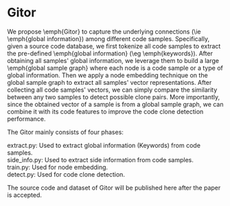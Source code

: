 # Gitor

We propose \emph{Gitor} to capture the underlying connections (\ie \emph{global information}) among different code samples. Specifically, given a source code database, we first tokenize all code samples to extract the pre-defined \emph{global information} (\eg \emph{keywords}). After obtaining all samples' global information, we leverage them to build a large \emph{global sample graph} where each node is a code sample or a type of global information. Then we apply a node embedding technique on the global sample graph to extract all samples' vector representations. After collecting all code samples' vectors, we can simply compare the similarity between any two samples to detect possible clone pairs. More importantly, since the obtained vector of a sample is from a global sample graph, we can combine it with its code features to improve the code clone detection performance.

The Gitor mainly consists of four phases:

extract.py: Used to extract global information (Keywords) from code samples.\
side_info.py: Used to extract side information from code samples.\
train.py: Used for node embedding.\
detect.py: Used for code clone detection.

The source code and dataset of Gitor will be published here after the paper is accepted.
